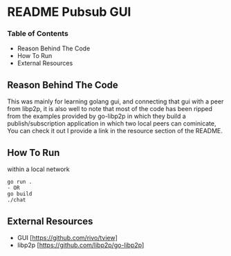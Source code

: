 # README Pubsub GUI

### Table of Contents
* Reason Behind The Code
* How To Run
* External Resources

## Reason Behind The Code

This was mainly for learning golang gui, and connecting that gui with a peer from libp2p, it is also well to note that most of the code has been ripped from the examples provided by go-libp2p in which they build a publish/subscription application in which two local peers can cominicate, You can check it out I provide a link in the resource section of the README.


## How To Run

within a local network

```
go run .
- OR
go build
./chat
```


## External Resources

* GUI [https://github.com/rivo/tview]
* libp2p [https://github.com/libp2p/go-libp2p]
